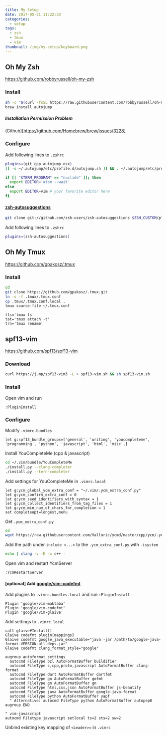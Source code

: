```yaml
---
title: My Setup
date: 2017-05-31 11:22:33
categories:
  - setup
tags:
  - zsh
  - tmux
  - vim
thumbnail: /img/my-setup/keyboard.png
---
```


## Oh My Zsh

https://github.com/robbyrussell/oh-my-zsh

### Install

```sh
sh -c "$(curl -fsSL https://raw.githubusercontent.com/robbyrussell/oh-my-zsh/master/tools/install.sh)"
brew install autojump
```

##### Installation Permission Problem

(Github)[https://github.com/Homebrew/brew/issues/3228]

### Configure

Add following lines to `.zshrc`

```sh
plugins=(git cpp autojump osx)
[[ -s ~/.autojump/etc/profile.d/autojump.sh ]] && . ~/.autojump/etc/profile.d/autojump.sh

if [[ "$TERM_PROGRAM" == "nuclide" ]]; then
  export EDITOR='atom --wait'
else
  export EDITOR=vim # your favorite editor here
fi
```

#### [zsh-autosuggestions](https://github.com/zsh-users/zsh-autosuggestions)

```sh
git clone git://github.com/zsh-users/zsh-autosuggestions $ZSH_CUSTOM/plugins/zsh-autosuggestions
```

Add following lines to `.zshrc`

```sh
plugins=(zsh-autosuggestions)
```

## Oh My Tmux

https://github.com/gpakosz/.tmux

### Install

```sh
cd
git clone https://github.com/gpakosz/.tmux.git
ln -s -f .tmux/.tmux.conf
cp .tmux/.tmux.conf.local .
tmux source-file ~/.tmux.conf
```

```
tls='tmux ls'
tat='tmux attach -t'
trn='tmux rename'
```

## spf13-vim

https://github.com/spf13/spf13-vim

### Download

```sh
curl https://j.mp/spf13-vim3 -L > spf13-vim.sh && sh spf13-vim.sh
```

### Install

Open vim and run

```vim
:PluginInstall
```

### Configure

Modify `.vimrc.bundles`

```vim
let g:spf13_bundle_groups=['general', 'writing', 'youcompleteme', 'programming', 'python', 'javascript', 'html', 'misc',]
```

Install YouCompleteMe (cpp & javascript)

```sh
cd ~/.vim/bundle/YouCompleteMe
./install.py --clang-completer
./install.py --tern-completer
```

Add settings for YouCompleteMe in `.vimrc.local`

```vim
let g:ycm_global_ycm_extra_conf = "~/.vim/.ycm_extra_conf.py"
let g:ycm_confirm_extra_conf = 0
let g:ycm_seed_identifiers_with_syntax = 1
let g:ycm_collect_identifiers_from_tag_files = 1
let g:ycm_min_num_of_chars_for_completion = 1
set completeopt=longest,menu
```

Get `.ycm_extra_conf.py`

```sh
cd
wget https://raw.githubusercontent.com/Valloric/ycmd/master/cpp/ycm/.ycm_extra_conf.py
```

Add the path under `include <...>` to the `.ycm_extra_conf.py` with `-isystem`

```sh
echo | clang -v -E -x c++ -
```

Open vim and restart YcmServer

```vim
:YcmRestartServer
```

#### [optional] Add [google/vim-codefmt](https://github.com/google/vim-codefmt)

Add plugins to `.vimrc.bundles.local` and run `:PluginInstall`

```vim
Plugin 'google/vim-maktaba'
Plugin 'google/vim-codefmt'
Plugin 'google/vim-glaive'
```

Add settings to `.vimrc.local`

```vim
call glaive#Install()
Glaive codefmt plugin[mappings]
Glaive codefmt google_java_executable="java -jar /path/to/google-java-format-VERSION-all-deps.jar"
Glaive codefmt clang_format_style="google"
 
augroup autoformat_settings
  autocmd FileType bzl AutoFormatBuffer buildifier
  autocmd FileType c,cpp,proto,javascript AutoFormatBuffer clang-format
  autocmd FileType dart AutoFormatBuffer dartfmt
  autocmd FileType go AutoFormatBuffer gofmt
  autocmd FileType gn AutoFormatBuffer gn
  autocmd FileType html,css,json AutoFormatBuffer js-beautify
  autocmd FileType java AutoFormatBuffer google-java-format
  autocmd FileType python AutoFormatBuffer yapf
  " Alternative: autocmd FileType python AutoFormatBuffer autopep8
augroup END
 
" vim-javascript
autocmd Filetype javascript setlocal ts=2 sts=2 sw=2
```

Unbind existing key mapping of `<Leader>=` in `.vimrc`
